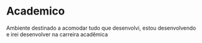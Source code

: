 # Academico
Ambiente destinado a acomodar tudo que desenvolvi, estou desenvolvendo e irei desenvolver na carreira acadêmica 
